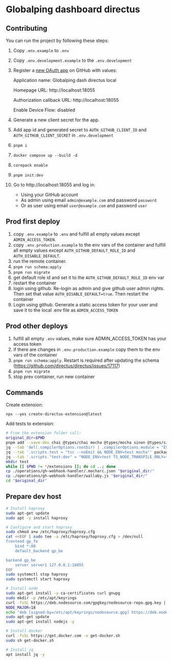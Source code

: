 # Globalping dashboard directus

## Contributing

You can run the project by following these steps:

1. Copy `.env.example` to `.env`
2. Copy `.env.development.example` to the `.env.development`
3. Register a [new OAuth app](https://github.com/settings/applications/new) on GitHub with values:

    Application name: Globalping dash directus local

    Homepage URL: http://localhost:18055

    Authorization callback URL: http://localhost:18055

    Enable Device Flow: disabled
5. Generate a new client secret for the app.
4. Add app id and generated secret to `AUTH_GITHUB_CLIENT_ID` and `AUTH_GITHUB_CLIENT_SECRET` in `.env.development`
5. `pnpm i`
6. `docker compose up --build -d`
7. `corepack enable`
8. `pnpm init:dev`
9. Go to http://localhost:18055 and log in:
    - Using your GitHub account
    - As admin using email `admin@example.com` and password `password`
    - Or as user using email `user@example.com` and password `user`

## Prod first deploy

1. copy `.env.example` to `.env` and fulfill all empty values except `ADMIN_ACCESS_TOKEN`.
2. copy `.env.production.example` to the env vars of the container and fulfill all empty values except `AUTH_GITHUB_DEFAULT_ROLE_ID` and `AUTH_DISABLE_DEFAULT`.
3. run the remote container.
4. `pnpm run schema:apply`
5. `pnpm run migrate`
6. get default role id and set it to the `AUTH_GITHUB_DEFAULT_ROLE_ID` env var
7. restart the container
8. login using github. Re-login as admin and give github user admin rights. Then set that value `AUTH_DISABLE_DEFAULT=true`. Then restart the container
9. Login using github. Generate a static access token for your user and save it to the local .env file as `ADMIN_ACCESS_TOKEN`

## Prod other deploys

1. fulfill all empty `.env` values, make sure ADMIN_ACCESS_TOKEN has your access token
2. if there are changes in `.env.production.example` copy them to the env vars of the container
3. `pnpm run schema:apply`. Restart is required after updating the schema (https://github.com/directus/directus/issues/17117)
4. `pnpm run migrate`
5. stop prev container, run new container

## Commands

Create extension:

`npx --yes create-directus-extension@latest`

Add tests to extension:
```bash
# From the extension folder call:
original_dir=$PWD
pnpm add --save-dev chai @types/chai mocha @types/mocha sinon @types/sinon ts-node @directus/extensions @directus/types
jq --tab 'del(.compilerOptions.rootDir) | .compilerOptions.module = "ESNext" | .compilerOptions.resolveJsonModule = true | .include = ["./src/**/*.ts", "../../lib/*.ts", "./test/**/*.ts"]' tsconfig.json > temp.json && mv temp.json tsconfig.json
jq --tab '.scripts.test = "tsc --noEmit && NODE_ENV=test mocha"' package.json > temp.json && mv temp.json package.json
jq --tab '.scripts."test:dev" = "NODE_ENV=test TS_NODE_TRANSPILE_ONLY=true mocha"' package.json > temp.json && mv temp.json package.json
mkdir test
while [[ $PWD != */extensions ]]; do cd ..; done
cp ./operations/gh-webhook-handler/.mocharc.json "$original_dir/"
cp ./operations/gh-webhook-handler/wallaby.js "$original_dir/"
cd "$original_dir"
```

## Prepare dev host

```bash
# Install haproxy
sudo apt-get update
sudo apt -y install haproxy

# Configure and start haproxy
sudo chmod a+w /etc/haproxy/haproxy.cfg
cat <<EOF | sudo tee -a /etc/haproxy/haproxy.cfg > /dev/null
frontend gp_fe
    bind *:80
    default_backend gp_be

backend gp_be
    server server1 127.0.0.1:18055
EOF
sudo systemctl stop haproxy
sudo systemctl start haproxy

# Install node
sudo apt-get install -y ca-certificates curl gnupg
sudo mkdir -p /etc/apt/keyrings
curl -fsSL https://deb.nodesource.com/gpgkey/nodesource-repo.gpg.key | sudo gpg --dearmor -o /etc/apt/keyrings/nodesource.gpg
NODE_MAJOR=18
echo "deb [signed-by=/etc/apt/keyrings/nodesource.gpg] https://deb.nodesource.com/node_$NODE_MAJOR.x nodistro main" | sudo tee /etc/apt/sources.list.d/nodesource.list
sudo apt-get update
sudo apt-get install nodejs -y

# Install docker
curl -fsSL https://get.docker.com -o get-docker.sh
sudo sh get-docker.sh

# Install jq
apt install jq -y
```
